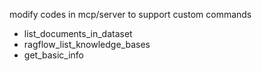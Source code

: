 <!--
 * @Author: zhouyuchong
 * @Date: 2025-08-12 09:44:44
 * @Description: 
 * @LastEditors: zhouyuchong
 * @LastEditTime: 2025-08-12 09:45:42
-->
modify codes in mcp/server to support custom commands

+ list_documents_in_dataset
+ ragflow_list_knowledge_bases
+ get_basic_info